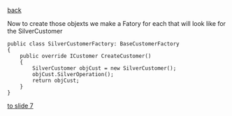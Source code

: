 [back](./page05.md)

Now to create those objexts we make a Fatory for each that will look like for the SilverCustomer

```
public class SilverCustomerFactory: BaseCustomerFactory
{
    public override ICustomer CreateCustomer()
    {
        SilverCustomer objCust = new SilverCustomer();
        objCust.SilverOperation();
        return objCust;
    }
}
```    


[to slide 7](./page07.md)
